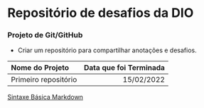 # Repositório de desafios da DIO

### Projeto de Git/GitHub
* Criar um repositório para compartilhar anotações e desafios.


Nome do Projeto | Data que foi Terminada
:--------- | --------:
Primeiro repositório | 15/02/2022

[Sintaxe Básica Markdown](https://www.markdownguide.org/basic-syntax/)
